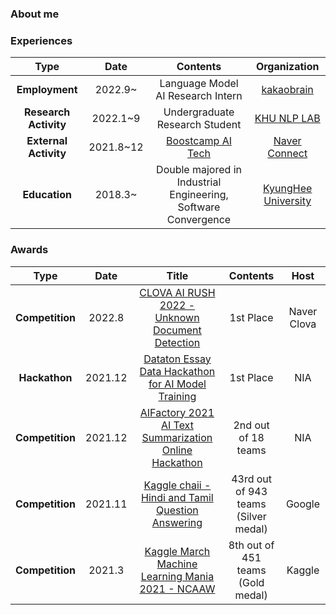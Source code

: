 ### About me

### Experiences
| **Type** | **Date** | **Contents** | **Organization** |
|:--------:|:--------:|:--------:|:--------:|
|**Employment**|2022.9~|Language Model AI Research Intern|[kakaobrain](https://kakaobrain.com)
|**Research Activity**|2022.1~9|Undergraduate Research Student|[KHU NLP LAB](http://nlp.khu.ac.kr/)
|**External Activity**|2021.8~12|[Boostcamp AI Tech](https://boostcamp.connect.or.kr/)|[Naver Connect](https://www.connect.or.kr/)
|**Education**|2018.3~|Double majored in Industrial Engineering, Software Convergence|[KyungHee University](https://www.khu.ac.kr/kor/main/index.do)

### Awards
| **Type** | **Date** | **Title** |**Contents** | **Host** |
|:--------:|:--------:|:--------:|:--------:|:--------:|
|**Competition**|2022.8|[CLOVA AI RUSH 2022 - Unknown Document Detection](https://campaign.naver.com/clova_airush/#none)|1st Place|Naver Clova|
|**Hackathon**|2021.12|[Dataton Essay Data Hackathon for AI Model Training](http://www.dataton.kr/sub.php?code=6&mode=view&no=19)|1st Place|NIA|
|**Competition**|2021.12|[AIFactory 2021 AI Text Summarization<br>Online Hackathon](http://aifactory.space/competition/detail/1918)|2nd out of 18 teams|NIA|
|**Competition**|2021.11|[Kaggle chaii - Hindi and Tamil Question Answering](https://www.kaggle.com/c/chaii-hindi-and-tamil-question-answering/discussion/288419)|43rd out of 943 teams<br>(Silver medal)|Google|
|**Competition**|2021.3|[Kaggle March Machine Learning Mania 2021 - NCAAW](https://www.kaggle.com/c/ncaaw-march-mania-2021)|8th out of 451 teams<br>(Gold medal)|Kaggle|



<!--
**danny980521/danny980521** is a ✨ _special_ ✨ repository because its `README.md` (this file) appears on your GitHub profile.

Here are some ideas to get you started:

- 🔭 I’m currently working on ...
- 🌱 I’m currently learning ...
- 👯 I’m looking to collaborate on ...
- 🤔 I’m looking for help with ...
- 💬 Ask me about ...
- 📫 How to reach me: ...
- 😄 Pronouns: ...
- ⚡ Fun fact: ...
-->
